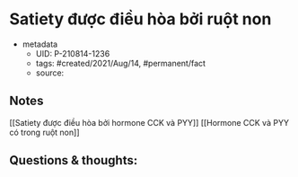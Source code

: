 # Satiety được điều hòa bởi ruột non

- metadata
	- UID: P-210814-1236
	- tags: #created/2021/Aug/14, #permanent/fact 
	- source: 

## Notes
[[Satiety được điều hòa bởi hormone CCK và PYY]]
[[Hormone CCK và PYY có trong ruột non]]

## Questions & thoughts:
